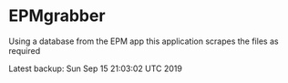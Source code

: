 # EPMgrabber
Using a database from the EPM app this application scrapes the files as required


Latest backup: Sun Sep 15 21:03:02 UTC 2019
